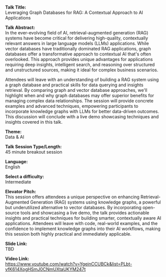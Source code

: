 **Talk Title:**  
Leveraging Graph Databases for RAG: A Contextual Approach to AI Applications

**Talk Abstract:**  
In the ever-evolving field of AI, retrieval-augmented generation (RAG) systems have become critical for delivering high-quality, contextually relevant answers in large language models (LLMs) applications. While vector databases have traditionally dominated RAG applications, graph databases offer a transformative approach to contextual AI that's often overlooked. This approach provides unique advantages for applications requiring deep insights, intelligent search, and reasoning over structured and unstructured sources, making it ideal for complex business scenarios.

Attendees will leave with an understanding of building a RAG system using a graph database and practical skills for data querying and insights retrieval. By comparing graph and vector database approaches, we'll highlight when and why graph databases may offer superior benefits for managing complex data relationships. The session will provide concrete examples and advanced techniques, empowering participants to incorporate knowledge graphs with LLMs for better data-driven outcomes. This discussion will conclude with a live demo showcasing techniques and insights covered in this talk.

**Theme:**  
Data & AI

**Talk Session Type/Length:**  
45 minute breakout session

**Language:**  
English

**Select a difficulty:**  
Intermediate

**Elevator Pitch:**  
This session offers attendees a unique perspective on enhancing Retrieval-Augmented Generation (RAG) systems using knowledge graphs, a powerful but underutilized alternative to vector databases. By incorporating open-source tools and showcasing a live demo, the talk provides actionable insights and practical techniques for building smarter, contextually aware AI applications. Attendees will leave with code, real-world examples, and the confidence to implement knowledge graphs into their AI workflows, making this session both highly practical and immediately applicable.

**Slide Link:**  
TBD

**Video Link:**  
https://www.youtube.com/watch?v=YgeinCCUBCk&list=PLbt-vfK614XogHSmJ0CNmUXtaUKYM247t

